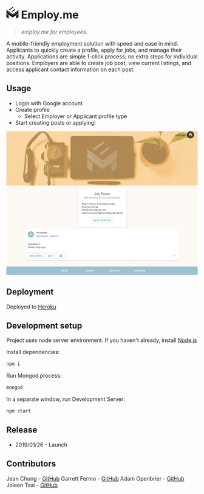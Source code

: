 # ![logo](./client/public/th-eme-logo.jpg) Employ<span></span>.me
> _employ<span></span>.me for employees._

A mobile-friendly employment solution with speed and ease in mind. Applicants to quickly create a profile, apply for jobs, and manage their activity. Applications are simple 1-click process; no extra steps for individual positions. Employers are able to create job post, view current listings, and access applicant contact information on each post.

## Usage
* Login with Google account  
* Create profile 
	*  Select Employer or Applicant profile type
* Start creating posts or applying!

![screenshot](./client/public/th-employme.jpg) 

## Deployment
Deployed to [Heroku](https://employ-me-app.herokuapp.com/)

## Development setup
Project uses node server environment. If you haven't already, install [Node.js](https://nodejs.org/en/download/)

Install dependencies:
```sh
npm i
```
Run Mongod process:
```sh
mongod
```
In a separate window, run Development Server:
```sh
npm start
```

## Release
* 2019/01/26 - Launch

## Contributors 
Jean Chung - [GitHub](https://github.com/jeannchung/)
Garrett Fermo - [GitHub](https://github.com/garrettcfermo)
Adam Openbrier - [GitHub](https://github.com/aOpenbrier)
Joleen Tsai - [GitHub](https://github.com/JoleenTsai)
